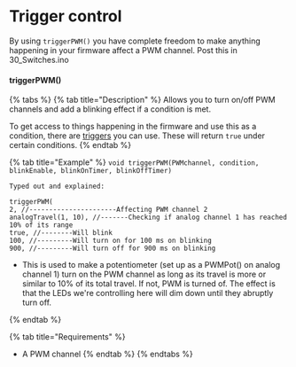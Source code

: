 # Trigger control

By using `triggerPWM()` you have complete freedom to make anything happening in your firmware affect a PWM channel. Post this in 30\_Switches.ino

#### triggerPWM()

{% tabs %}
{% tab title="Description" %}
Allows you to turn on/off PWM channels and add a blinking effect if a condition is met.

To get access to things happening in the firmware and use this as a condition, there are [triggers](../../advanced/conditional-coding/triggers.md) you can use. These will return `true` under certain conditions.&#x20;
{% endtab %}

{% tab title="Example" %}
`void triggerPWM(PWMchannel, condition,  blinkEnable, blinkOnTimer, blinkOffTimer)`

`Typed out and explained:`

```
triggerPWM(
2, //----------------------Affecting PWM channel 2
analogTravel(1, 10), //-------Checking if analog channel 1 has reached 10% of its range
true, //--------Will blink
100, //---------Will turn on for 100 ms on blinking
900, //---------Will turn off for 900 ms on blinking

```

* This is used to make a potentiometer (set up as a PWMPot() on analog channel 1) turn on the PWM channel as long as its travel is more or similar to 10% of its total travel. If not, PWM is turned of. The effect is that the LEDs we're controlling here will dim down until they abruptly turn off.&#x20;


{% endtab %}

{% tab title="Requirements" %}
* A PWM channel
{% endtab %}
{% endtabs %}

####
